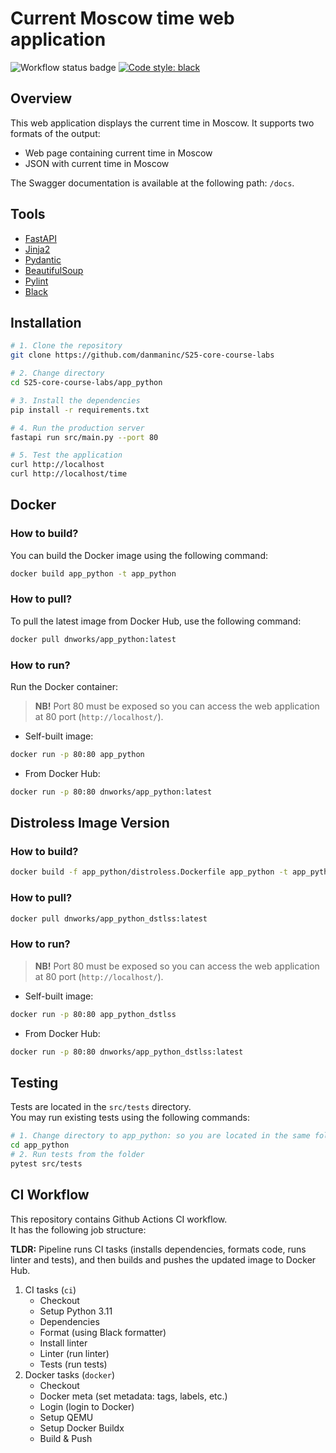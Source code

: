 # Current Moscow time web application

![Workflow status badge](https://github.com/danmaninc/S25-core-course-labs/actions/workflows/app_python.yml/badge.svg)
[![Code style: black](https://img.shields.io/badge/code%20style-black-000000.svg)](https://github.com/psf/black)

## Overview

This web application displays the current time in Moscow. It supports two formats of the output:

- Web page containing current time in Moscow
- JSON with current time in Moscow

The Swagger documentation is available at the following path: `/docs`.

## Tools

- [FastAPI](https://fastapi.tiangolo.com/)
- [Jinja2](https://pypi.org/project/Jinja2/)
- [Pydantic](https://docs.pydantic.dev/latest/)
- [BeautifulSoup](https://www.crummy.com/software/BeautifulSoup/)
- [Pylint](https://docs.pylint.org/)
- [Black](https://black.readthedocs.io/en/stable/)

## Installation

```bash
# 1. Clone the repository
git clone https://github.com/danmaninc/S25-core-course-labs

# 2. Change directory
cd S25-core-course-labs/app_python

# 3. Install the dependencies
pip install -r requirements.txt

# 4. Run the production server
fastapi run src/main.py --port 80

# 5. Test the application
curl http://localhost
curl http://localhost/time
```

## Docker

### How to build?

You can build the Docker image using the following command:

```bash
docker build app_python -t app_python
```

### How to pull?

To pull the latest image from Docker Hub, use the following command:

```bash
docker pull dnworks/app_python:latest
```

### How to run?

Run the Docker container:

> **NB!** Port 80 must be exposed so you can access the web application at 80 port (`http://localhost/`).

- Self-built image:

```bash
docker run -p 80:80 app_python
```

- From Docker Hub:

```bash
docker run -p 80:80 dnworks/app_python:latest
```

## Distroless Image Version

### How to build?

```bash
docker build -f app_python/distroless.Dockerfile app_python -t app_python_dstlss
```

### How to pull?

```bash
docker pull dnworks/app_python_dstlss:latest
```

### How to run?

> **NB!** Port 80 must be exposed so you can access the web application at 80 port (`http://localhost/`).

- Self-built image:

```bash
docker run -p 80:80 app_python_dstlss
```

- From Docker Hub:

```bash
docker run -p 80:80 dnworks/app_python_dstlss:latest
```

## Testing

Tests are located in the `src/tests` directory. \
You may run existing tests using the following commands:

```bash
# 1. Change directory to app_python: so you are located in the same folder as `src`
cd app_python
# 2. Run tests from the folder
pytest src/tests
```

## CI Workflow

This repository contains Github Actions CI workflow. \
It has the following job structure:

**TLDR:** Pipeline runs CI tasks (installs dependencies, formats code, runs linter and tests), and then builds and pushes the updated image to Docker Hub.

1. CI tasks (`ci`)
   - Checkout
   - Setup Python 3.11
   - Dependencies
   - Format (using Black formatter)
   - Install linter
   - Linter (run linter)
   - Tests (run tests)
2. Docker tasks (`docker`)
   - Checkout
   - Docker meta (set metadata: tags, labels, etc.)
   - Login (login to Docker)
   - Setup QEMU
   - Setup Docker Buildx
   - Build & Push
